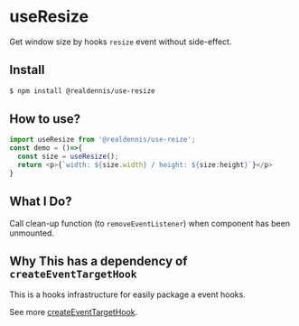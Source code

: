 # useResize

Get window size by hooks `resize` event without side-effect.

## Install

```sh
$ npm install @realdennis/use-resize
```

## How to use?

```javascript
import useResize from '@realdennis/use-reize';
const demo = ()=>{
  const size = useResize();
  return <p>{`width: ${size.width} / height: ${size:height}`}</p>
}
```

## What I Do?

Call clean-up function (to `removeEventListener`) when component has been unmounted.

## Why This has a dependency of `createEventTargetHook`

This is a hooks infrastructure for easily package a event hooks.

See more [createEventTargetHook](https://github.com/realdennis/createEventTargetHook/).

